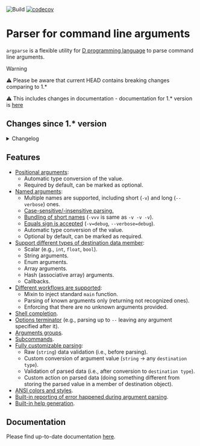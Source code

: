 ![Build](https://github.com/andrey-zherikov/argparse/actions/workflows/build.yaml/badge.svg)
[![codecov](https://codecov.io/gh/andrey-zherikov/argparse/branch/master/graph/badge.svg?token=H810TEZEHP)](https://codecov.io/gh/andrey-zherikov/argparse)

# Parser for command line arguments

`argparse` is a flexible utility for [D programming language](https://dlang.org/) to parse command line arguments.

> [!WARNING]
> :warning: Please be aware that current HEAD contains breaking changes comparing to 1.* 
> 
> :warning: This includes changes in documentation - documentation for 1.* version is [here](https://github.com/andrey-zherikov/argparse/blob/release/1.x/README.md)

## Changes since 1.* version

<details>
<summary>Changelog</summary>

### Breaking changes

* Changes in `Config`:

  * Custom error handler function (`Config.errorHandler`) now receives message text with ANSI styling if styling is enabled. One can use `argparse.ansi.getUnstyledText` function to remove any styling - this function returns a range of unstyled `string` objects which can be used as is or `join`'ed into a string if  needed: `message.getUnstyledText.join`.

  * `Config.addHelp` is renamed to `Config.addHelpArgument`.

  * `Config.arraySep` is renamed to `Config.valueSep`.

  * `Config.caseSensitive` is replaced with `Config.caseSensitiveShortName`, `Config.caseSensitiveLongName` and `Config.caseSensitiveSubCommand`.
    There is also a "new" `Config.caseSensitive` function/property helper that sets all above settings to a specific value.

  * `Config.endOfArgs` is renamed to `Config.endOfNamedArgs`.

  * `Config.helpStyle` is renamed to `Config.styling`.

  * `Config.namedArgChar` is replaced with `Config.shortNamePrefix` and `Config.longNamePrefix`.

* `Style.namedArgumentName` is renamed to `Style.argumentName`.

* Underlying type of `ansiStylingArgument` argument is changed. It can now be directly cast to boolean instead comparing against `Config.StylingMode`.

  So if you use it:
  ```d
    static auto color = ansiStylingArgument;
  ```
  then you should replace
  ```d
    if(args.color == Config.StylingMode.on)
  ```
  with
  ```d
    if(args.color)
  ```

* `@SubCommands` UDA is removed. One should use `SubCommand` template instead of `SumType`

  Simply replace
  ```d
    @SubCommands SumType!(CMD1, CMD2, Default!CMD3) cmd;
  ```
  with
  ```d
    SubCommand!(CMD1, CMD2, Default!CMD3) cmd;
  ```

* `@TrailingArguments` UDA is removed: all command line parameters that appear after double-dash `--` are considered as positional arguments.
  So if those parameters are to be parsed, use `@PositionalArgument` instead of `@TrailingArguments`.

* Functions for parsing customization (`PreValidation`, `Parse`, `Validation` and `Action`) now accept functions as runtime parameters instead of template arguments

  For example, replace this
  ```d
    .Parse     !((string s) { return cast(char) s[1]; })
    .Validation!((char v) { return v >= '0' && v <= '9'; })
  ```
  with
  ```d
    .Parse     ((string s) { return cast(char) s[1]; })
    .Validation((char v) { return v >= '0' && v <= '9'; })
  ```

* `HideFromHelp` is renamed to `Hidden` and now also hides an argument from shell completion.

* `AllowedValues` now accepts values as run-time parameters, not as template parameters.

  For example, replace this
  ```d
    .AllowedValues!(["value1", "value2", value3"])
  ```
  with
  ```d
    .AllowedValues("value1", "value2", value3")
  ```

* `AllowNoValue` now accepts a value as run-time parameter, not as template parameter.

  For example, replace this
  ```d
    .AllowNoValue!"myvalue"
  ```
  with
  ```d
    .AllowNoValue("myvalue")
  ```

* `RequireNoValue` is renamed to `ForceNoValue` and now accepts a value as run-time parameter, not as template parameter.

  For example, replace this
  ```d
    .RequireNoValue!"myvalue"
  ```
  with
  ```d
    .ForceNoValue("myvalue")
  ```

* `ArgumentValue` is renamed to `AllowedValues`.

  For example, replace this
  ```d
    .ArgumentValue("value1", "value2")
  ```
  with
  ```d
    .AllowedValues("value1", "value2")
  ```

* `parseArgs` template functions that received `newMain` template argument was removed. One should use either `main` template mixin
  or non-templated `Result parseArgs(ref COMMAND receiver, string[] args)` function.

* Dropped support for DMD-2.099.

### Enhancements and bug fixes

* Parsing procedure follows [POSIX.1-2024](https://pubs.opengroup.org/onlinepubs/9799919799/) meaning that `argparse` now
  allows at most one value per appearance of named argument in command line. This means that `prog --param value1 value2`
  is not working anymore by default - `--param` must be repeated: `prog --param value1 --param value2`.
  However, `prog --param value1,value2` still works.
  
  To make `argparse` 2.* behave like 1.*, one should set `Config.variadicNamedArgument` to true.
  See [documentation](https://andrey-zherikov.github.io/argparse/config.html#variadicNamedArgument) for details.

* Fix for `Command()` UDA: `ArrayIndexError` is not thrown anymore.

* Error messages are printed with `Config.styling` and now have the same styling as help text.

* New `errorMessagePrefix` member in `Config.styling` that determines the style of "Error:" prefix in error messages. This prefix is printed in red by default.

* New checks:
  * Argument is not allowed to be in multiple argument groups.
  * Subcommand name can't start with `Config.shortNamePrefix` (dash `-` by default) or `Config.longNamePrefix` (double-dash `--` by default).

* Functions for parsing customization (`PreValidation`, `Parse`, `Validation` and `Action`) can now return `Result` through `Result.Success` or `Result.Error` and provide error message if needed.

* Fixes for bundling of single-letter arguments.
  For example, the following cases are supported for `bool b; string s;` arguments:
  * `./prog -b -s=abc`
  * `./prog -b -s abc`
  * `./prog -b -sabc`
  * `./prog -bsabc`
  * `./prog -bs=abc`

* Fixes for parsing of multiple values. Only these formats are supported:
  * `./prog --arg value1 value2 value3`
  * `./prog --arg=value1,value2,value3`

* Values of multi-value positional argument can now be interleaved with named arguments.
  For example, the following is the same when `arg1` and `arg2` are values for single `string[] args` positional argument:
  * `--flag arg1 arg2`
  * `arg1 --flag arg2`
  * `arg1 arg2 --flag`

* Long and short names of arguments are now separated:
  * Short names are single-character names by default. This can be overridden by explicitly specifying short and long names in `NamedArgument` UDA.
  * Short names can be specified with short prefix only (e.g. `-`).
  * Long names can be specified with long prefix only (e.g. `--`).

* Removed support for delegate in `Config.errorHandler`, `Description`, `ShortDescription`, `Usage` and `Epilog` because of compiler's `closures are not yet supported in CTFE`.

* Added new `Config.assignKeyValueChar` parameter to customize assign character in `key=value` syntax for arguments with associative array type.

* Added support of `@PositionalArgument` without explicit position. In this case positions are determined in the order of declarations of members.

* Added support for environment fallback, so adding `EnvFallback("VAR")` to an argument would automatically populate the argument with the content
  of the `VAR` environment variable if nothing is provided on the command line.

* Fix for empty argument values: they are now non-null empty strings (`""` instead of `string.init` before).

### Other changes

* Removed dependency on `std.regex`.
* New code base: library implementation is almost fully rewritten (public API was not changed in this effort). Unnecessary templates were replaced with regular functions. As a result, compilation time and memory usage were improved: 2x better for `dub build` and 4x better for `dub test`.
* [New documentation](https://andrey-zherikov.github.io/argparse/)
</details>


## Features

- [Positional arguments](https://andrey-zherikov.github.io/argparse/positional-arguments.html):
    - Automatic type conversion of the value.
    - Required by default, can be marked as optional.
- [Named arguments](https://andrey-zherikov.github.io/argparse/named-arguments.html):
    - Multiple names are supported, including short (`-v`) and long (`--verbose`) ones.
    - [Case-sensitive/-insensitive parsing.](https://andrey-zherikov.github.io/argparse/config.html#caseSensitive)
    - [Bundling of short names](https://andrey-zherikov.github.io/argparse/arguments-bundling.html) (`-vvv` is same as `-v -v -v`).
    - [Equals sign is accepted](https://andrey-zherikov.github.io/argparse/config.html#assignChar) (`-v=debug`, `--verbose=debug`).
    - Automatic type conversion of the value.
    - Optional by default, can be marked as required.
- [Support different types of destination data member](https://andrey-zherikov.github.io/argparse/supported-types.html):
    - Scalar (e.g., `int`, `float`, `bool`).
    - String arguments.
    - Enum arguments.
    - Array arguments.
    - Hash (associative array) arguments.
    - Callbacks.
- [Different workflows are supported](https://andrey-zherikov.github.io/argparse/calling-the-parser.html):
    - Mixin to inject standard `main` function.
    - Parsing of known arguments only (returning not recognized ones).
    - Enforcing that there are no unknown arguments provided.
- [Shell completion](https://andrey-zherikov.github.io/argparse/shell-completion.html).
- [Options terminator](https://andrey-zherikov.github.io/argparse/end-of-named-arguments.html) (e.g., parsing up to `--` leaving any argument specified after it).
- [Arguments groups](https://andrey-zherikov.github.io/argparse/argument-dependencies.html).
- [Subcommands](https://andrey-zherikov.github.io/argparse/subcommands.html).
- [Fully customizable parsing](https://andrey-zherikov.github.io/argparse/parsing-customization.html):
    - Raw (`string`) data validation (i.e., before parsing).
    - Custom conversion of argument value (`string` -> any `destination type`).
    - Validation of parsed data (i.e., after conversion to `destination type`).
    - Custom action on parsed data (doing something different from storing the parsed value in a member of destination
      object).
- [ANSI colors and styles](https://andrey-zherikov.github.io/argparse/ansi-coloring-and-styling.html).
- [Built-in reporting of error happened during argument parsing](https://andrey-zherikov.github.io/argparse/config.html#errorHandler).
- [Built-in help generation](https://andrey-zherikov.github.io/argparse/help-generation.html).

## Documentation

Please find up-to-date documentation [here](https://andrey-zherikov.github.io/argparse/).
